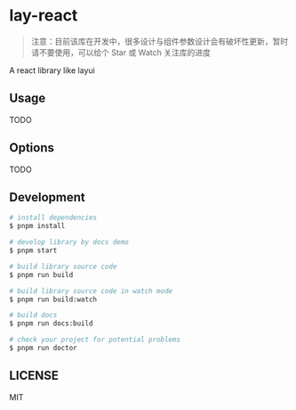# lay-react

<!-- [![NPM version](https://img.shields.io/npm/v/lay-react.svg?style=flat)](https://npmjs.org/package/lay-react)
[![NPM downloads](http://img.shields.io/npm/dm/lay-react.svg?style=flat)](https://npmjs.org/package/lay-react) -->

> 注意：目前该库在开发中，很多设计与组件参数设计会有破坏性更新，暂时请不要使用，可以给个 Star 或 Watch 关注库的进度

A react library like layui

## Usage

TODO

## Options

TODO

## Development

```bash
# install dependencies
$ pnpm install

# develop library by docs demo
$ pnpm start

# build library source code
$ pnpm run build

# build library source code in watch mode
$ pnpm run build:watch

# build docs
$ pnpm run docs:build

# check your project for potential problems
$ pnpm run doctor
```

## LICENSE

MIT
